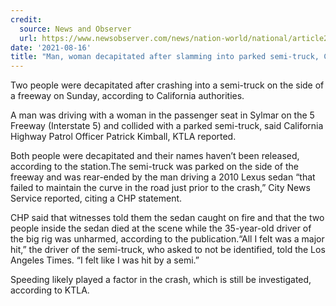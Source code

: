 ```yaml
---
credit:
  source: News and Observer
  url: https://www.newsobserver.com/news/nation-world/national/article253525489.html
date: '2021-08-16'
title: "Man, woman decapitated after slamming into parked semi-truck, California officials say"
---
```

Two people were decapitated after crashing into a semi-truck on the side of a freeway on Sunday, according to California authorities.

A man was driving with a woman in the passenger seat in Sylmar on the 5 Freeway (Interstate 5) and collided with a parked semi-truck, said California Highway Patrol Officer Patrick Kimball, KTLA reported.

Both people were decapitated and their names haven’t been released, according to the station.The semi-truck was parked on the side of the freeway and was rear-ended by the man driving a 2010 Lexus sedan “that failed to maintain the curve in the road just prior to the crash,” City News Service reported, citing a CHP statement.

CHP said that witnesses told them the sedan caught on fire and that the two people inside the sedan died at the scene while the 35-year-old driver of the big rig was unharmed, according to the publication.“All I felt was a major hit,” the driver of the semi-truck, who asked to not be identified, told the Los Angeles Times. “I felt like I was hit by a semi.”

Speeding likely played a factor in the crash, which is still be investigated, according to KTLA.
